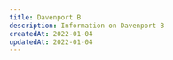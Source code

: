 ```yaml
---
title: Davenport B
description: Information on Davenport B
createdAt: 2022-01-04
updatedAt: 2022-01-04
---
```

  
  